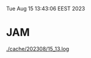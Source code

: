 Tue Aug 15 13:43:06 EEST 2023
# JAM
<a href='./cache/202308/15_13.log'>./cache/202308/15_13.log</a>
